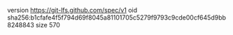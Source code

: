 version https://git-lfs.github.com/spec/v1
oid sha256:b1cfafe4f5f794d69f8045a81101705c5279f9793c9cde00cf645d9bb8248843
size 570
